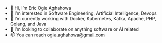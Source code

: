 - 👋 Hi, I’m Eric Ogie Aghahowa
- 👀 I’m interested in Software Engineering, Artificial Intelligence, Devops
- 🌱 I’m currently working with Docker, Kubernetes, Kafka, Apache, PHP, Golang, and Java
- 💞️ I’m looking to collaborate on anything software or AI related
- 📫 You can reach ogia.aghahowa@gmail.com

<!---
Ericogia/Ericogia is a ✨ special ✨ repository because its `README.md` (this file) appears on your GitHub profile.
You can click the Preview link to take a look at your changes.
--->
